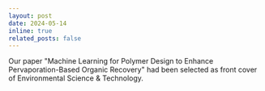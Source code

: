 ```yaml
---
layout: post
date: 2024-05-14
inline: true
related_posts: false
---
```


Our paper "Machine Learning for Polymer Design to Enhance Pervaporation-Based Organic Recovery" had been selected as front cover of Environmental Science & Technology.

